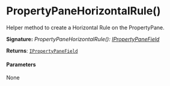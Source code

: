 # PropertyPaneHorizontalRule()

Helper method to create a Horizontal Rule on the PropertyPane.

**Signature:** _PropertyPaneHorizontalRule(): [IPropertyPaneField](../sp-client-preview/ipropertypanefield.md)<void>_

**Returns**: [`IPropertyPaneField`](targetLink)<void>



#### Parameters
None

